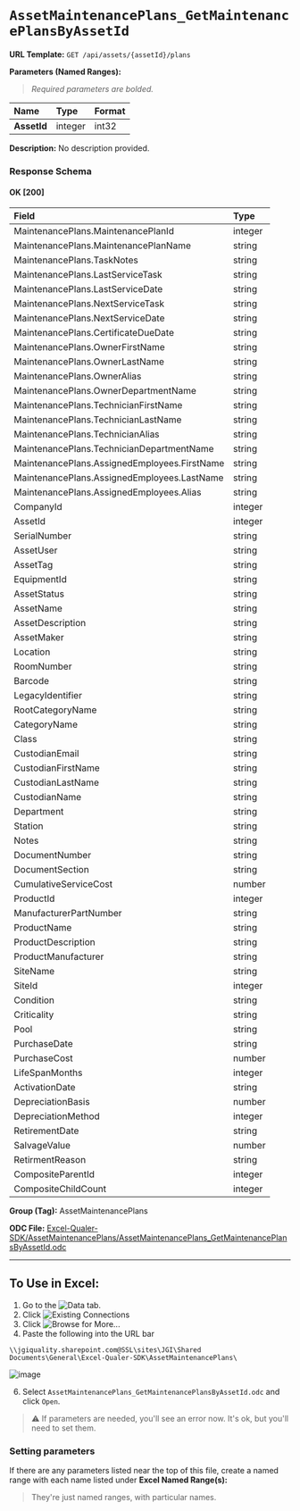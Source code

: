 # `AssetMaintenancePlans_GetMaintenancePlansByAssetId`
> 
    
**URL Template:**
`GET /api/assets/{assetId}/plans`

**Parameters (Named Ranges):**

> *Required parameters are bolded.*

| Name        | Type    | Format   |
|:------------|:--------|:---------|
| **AssetId** | integer | int32    |

**Description:**
No description provided.

### Response Schema

#### OK [200]

| Field                                        | Type    |
|:---------------------------------------------|:--------|
| MaintenancePlans.MaintenancePlanId           | integer |
| MaintenancePlans.MaintenancePlanName         | string  |
| MaintenancePlans.TaskNotes                   | string  |
| MaintenancePlans.LastServiceTask             | string  |
| MaintenancePlans.LastServiceDate             | string  |
| MaintenancePlans.NextServiceTask             | string  |
| MaintenancePlans.NextServiceDate             | string  |
| MaintenancePlans.CertificateDueDate          | string  |
| MaintenancePlans.OwnerFirstName              | string  |
| MaintenancePlans.OwnerLastName               | string  |
| MaintenancePlans.OwnerAlias                  | string  |
| MaintenancePlans.OwnerDepartmentName         | string  |
| MaintenancePlans.TechnicianFirstName         | string  |
| MaintenancePlans.TechnicianLastName          | string  |
| MaintenancePlans.TechnicianAlias             | string  |
| MaintenancePlans.TechnicianDepartmentName    | string  |
| MaintenancePlans.AssignedEmployees.FirstName | string  |
| MaintenancePlans.AssignedEmployees.LastName  | string  |
| MaintenancePlans.AssignedEmployees.Alias     | string  |
| CompanyId                                    | integer |
| AssetId                                      | integer |
| SerialNumber                                 | string  |
| AssetUser                                    | string  |
| AssetTag                                     | string  |
| EquipmentId                                  | string  |
| AssetStatus                                  | string  |
| AssetName                                    | string  |
| AssetDescription                             | string  |
| AssetMaker                                   | string  |
| Location                                     | string  |
| RoomNumber                                   | string  |
| Barcode                                      | string  |
| LegacyIdentifier                             | string  |
| RootCategoryName                             | string  |
| CategoryName                                 | string  |
| Class                                        | string  |
| CustodianEmail                               | string  |
| CustodianFirstName                           | string  |
| CustodianLastName                            | string  |
| CustodianName                                | string  |
| Department                                   | string  |
| Station                                      | string  |
| Notes                                        | string  |
| DocumentNumber                               | string  |
| DocumentSection                              | string  |
| CumulativeServiceCost                        | number  |
| ProductId                                    | integer |
| ManufacturerPartNumber                       | string  |
| ProductName                                  | string  |
| ProductDescription                           | string  |
| ProductManufacturer                          | string  |
| SiteName                                     | string  |
| SiteId                                       | integer |
| Condition                                    | string  |
| Criticality                                  | string  |
| Pool                                         | string  |
| PurchaseDate                                 | string  |
| PurchaseCost                                 | number  |
| LifeSpanMonths                               | integer |
| ActivationDate                               | string  |
| DepreciationBasis                            | number  |
| DepreciationMethod                           | integer |
| RetirementDate                               | string  |
| SalvageValue                                 | number  |
| RetirmentReason                              | string  |
| CompositeParentId                            | integer |
| CompositeChildCount                          | integer |

**Group (Tag):**
AssetMaintenancePlans

**ODC File:**
[Excel-Qualer-SDK/AssetMaintenancePlans/AssetMaintenancePlans_GetMaintenancePlansByAssetId.odc](https://github.com/Johnson-Gage-Inspection-Inc/qualer-sdk-odc/blob/main/Excel-Qualer-SDK/AssetMaintenancePlans/AssetMaintenancePlans_GetMaintenancePlansByAssetId.odc)

---

To Use in Excel:
---

1. Go to the ![`Data`](https://github.com/user-attachments/assets/da437a70-57b3-4c5b-bb01-4910ece19ed1)
 tab.
3. Click ![Existing Connections](https://github.com/user-attachments/assets/a2f1ed67-b2e0-4c23-ac90-68c870e60289)
4. Click ![`Browse for More...`](https://github.com/user-attachments/assets/8e698494-6865-41e7-b6fa-043aea81809a)
5. Paste the following into the URL bar
```
\\jgiquality.sharepoint.com@SSL\sites\JGI\Shared Documents\General\Excel-Qualer-SDK\AssetMaintenancePlans\
```

![image](https://github.com/user-attachments/assets/1e1a8d87-0377-446d-aaf5-d78562991db3)

6. Select `AssetMaintenancePlans_GetMaintenancePlansByAssetId.odc` and click `Open`.

> ⚠️ If parameters are needed, you'll see an error now. It's ok, but you'll need to set them.

### Setting parameters
If there are any parameters listed near the top of this file, create a named range with each name listed under **Excel Named Range(s):**
> They're just named ranges, with particular names.
